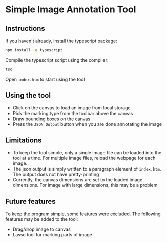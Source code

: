 # Simple Image Annotation Tool

## Instructions
If you haven't already, install the typescript package:

```bash
npm install -g typescript
```

Compile the typescript script using the compiler:

```bash
tsc
```

Open `index.htm` to start using the tool

## Using the tool
- Click on the canvas to load an image from local storage
- Pick the marking type from the toolbar above the canvas
- Draw bounding boxes on the canvas
- Press the `JSON Output` button when you are done annotating the image

## Limitations
- To keep the tool simple, only a single image file can be loaded into the tool at a time. For multiple image files, reload the webpage for each image.
- The json output is simply written to a paragraph element of `index.htm`.  The output does not have pretty-printing
- Currently, the canvas dimensions are set to the loaded image dimensions. For image with large dimensions, this may be a problem

## Future features
To keep the program simple, some features were excluded. The following features may be added to the tool:
- Drag/drop image to canvas
- Lasso tool for marking parts of image